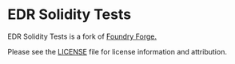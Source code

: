 # EDR Solidity Tests

EDR Solidity Tests is a fork of [Foundry Forge.](https://github.com/foundry-rs/foundry/blob/88ae503739b551ba3c649ec992d8664e72310630/crates/forge/README.md)

Please see the [LICENSE](../../LICENSE) file for license information and attribution.
